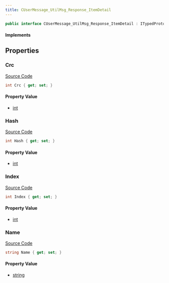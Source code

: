 ```yaml
---
title: CUserMessage_UtilMsg_Response_ItemDetail
---
```


```csharp
public interface CUserMessage_UtilMsg_Response_ItemDetail : ITypedProtobuf<CUserMessage_UtilMsg_Response_ItemDetail>, INativeHandle
```

#### Implements

## Properties

### Crc

[Source Code](https://github.com/swiftly-solution/swiftlys2/blob/main/managed/src/SwiftlyS2.Generated/Protobufs/Interfaces/CUserMessage_UtilMsg_Response_ItemDetail.cs#L19)

```csharp
int Crc { get; set; }
```

#### Property Value

- [int](https://learn.microsoft.com/dotnet/api/system.int32)

### Hash

[Source Code](https://github.com/swiftly-solution/swiftlys2/blob/main/managed/src/SwiftlyS2.Generated/Protobufs/Interfaces/CUserMessage_UtilMsg_Response_ItemDetail.cs#L16)

```csharp
int Hash { get; set; }
```

#### Property Value

- [int](https://learn.microsoft.com/dotnet/api/system.int32)

### Index

[Source Code](https://github.com/swiftly-solution/swiftlys2/blob/main/managed/src/SwiftlyS2.Generated/Protobufs/Interfaces/CUserMessage_UtilMsg_Response_ItemDetail.cs#L13)

```csharp
int Index { get; set; }
```

#### Property Value

- [int](https://learn.microsoft.com/dotnet/api/system.int32)

### Name

[Source Code](https://github.com/swiftly-solution/swiftlys2/blob/main/managed/src/SwiftlyS2.Generated/Protobufs/Interfaces/CUserMessage_UtilMsg_Response_ItemDetail.cs#L22)

```csharp
string Name { get; set; }
```

#### Property Value

- [string](https://learn.microsoft.com/dotnet/api/system.string)

